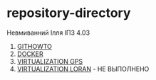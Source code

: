# repository-directory
Невмиванний Ілля ІПЗ 4.03

1. [GITHOWTO](https://github.com/winxzone/githowto-tutorial)
2. [DOCKER](https://github.com/winxzone/docker)
3. [VIRTUALIZATION GPS ](https://github.com/winxzone/virtualization-gps)
4. [VIRTUALIZATION LORAN](#!) - НЕ ВЫПОЛНЕНО 
